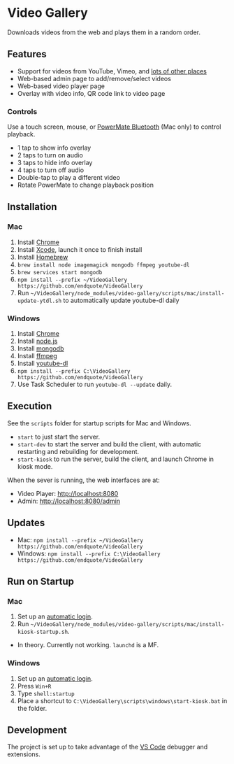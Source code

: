 # Video Gallery

Downloads videos from the web and plays them in a random order.

## Features

* Support for videos from YouTube, Vimeo, and [lots of other places](http://rg3.github.io/youtube-dl/supportedsites.html)
* Web-based admin page to add/remove/select videos
* Web-based video player page
* Overlay with video info, QR code link to video page

### Controls

Use a touch screen, mouse, or [PowerMate Bluetooth](https://griffintechnology.com/us/powermate-bluetooth) (Mac only) to control playback.

* 1 tap to show info overlay
* 2 taps to turn on audio
* 3 taps to hide info overlay
* 4 taps to turn off audio
* Double-tap to play a different video
* Rotate PowerMate to change playback position

## Installation

### Mac

1. Install [Chrome](https://www.google.com/chrome/)
1. Install [Xcode](https://itunes.apple.com/us/app/xcode/id497799835?mt=12), launch it once to finish install
1. Install [Homebrew](https://brew.sh)
1. `brew install node imagemagick mongodb ffmpeg youtube-dl`
1. `brew services start mongodb`
1. `npm install --prefix ~/VideoGallery https://github.com/endquote/VideoGallery`
1. Run `~/VideoGallery/node_modules/video-gallery/scripts/mac/install-update-ytdl.sh` to automatically update youtube-dl daily

### Windows

1. Install [Chrome](https://www.google.com/chrome/)
1. Install [node.js](https://nodejs.org)
1. Install [mongodb](https://www.mongodb.com)
1. Install [ffmpeg](http://ffmpeg.org)
1. Install [youtube-dl](http://rg3.github.io/youtube-dl/)
1. `npm install --prefix C:\VideoGallery https://github.com/endquote/VideoGallery`
1. Use Task Scheduler to run `youtube-dl --update` daily.

## Execution

See the `scripts` folder for startup scripts for Mac and Windows.

* `start` to just start the server.
* `start-dev` to start the server and build the client, with automatic restarting and rebuilding for development.
* `start-kiosk` to run the server, build the client, and launch Chrome in kiosk mode.

When the sever is running, the web interfaces are at:

* Video Player: [http://localhost:8080](http://localhost:8080)
* Admin: [http://localhost:8080/admin](http://localhost:8080/admin)

## Updates

* Mac: `npm install --prefix ~/VideoGallery https://github.com/endquote/VideoGallery`
* Windows: `npm install --prefix C:\VideoGallery https://github.com/endquote/VideoGallery`

## Run on Startup

### Mac

1. Set up an [automatic login](https://support.apple.com/en-us/HT201476).
1. Run `~/VideoGallery/node_modules/video-gallery/scripts/mac/install-kiosk-startup.sh`.
  * In theory. Currently not working. `launchd` is a MF.

### Windows

1. Set up an [automatic login](https://technet.microsoft.com/en-us/library/ee872306.aspx).
1. Press `Win+R`
1. Type `shell:startup`
1. Place a shortcut to `C:\VideoGallery\scripts\windows\start-kiosk.bat` in the folder.

## Development

The project is set up to take advantage of the [VS Code](https://code.visualstudio.com) debugger and extensions.
